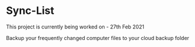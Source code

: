 # Sync-List
This project is currently being worked on - 27th Feb 2021

Backup your frequently changed computer files to your cloud backup folder







